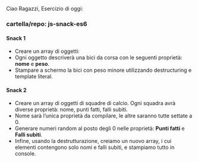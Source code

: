 Ciao Ragazzi,
Esercizio di oggi:

### cartella/repo: js-snack-es6

#### Snack 1

- Creare un array di oggetti:
- Ogni oggetto descriverà una bici da corsa con le seguenti proprietà: **nome** e **peso**.
- Stampare a schermo la bici con peso minore utilizzando destructuring e template literal.

#### Snack 2

- Creare un array di oggetti di squadre di calcio. Ogni squadra avrà diverse proprietà: nome, punti fatti, falli subiti.
- Nome sarà l’unica proprietà da compilare, le altre saranno tutte settate a 0.
- Generare numeri random al posto degli 0 nelle proprietà:
**Punti fatti** e **Falli subiti**.
- Infine, usando la destrutturazione, creiamo un nuovo array, i cui elementi contengono solo nomi e falli subiti, e stampiamo tutto in console.
